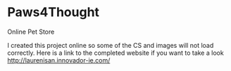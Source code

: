 # Paws4Thought
Online Pet Store 

I created this project online so some of the CS and images will not load correctly.
Here is a link to the completed website if you want to take a look 
http://laurenisan.innovador-ie.com/
